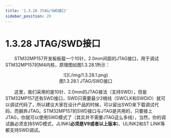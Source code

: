 ```yaml
---
title: '1.3.28 JTAG/SWD接口'
sidebar_position: 28
---
```


# 1.3.28 JTAG/SWD接口   

&emsp;&emsp;STM32MP157开发板板载一个10针，2.0mm间距的JTAG接口，用于调试STM32MP157的M4内核，原理图如图1.3.28.1所示：

<center>
![](./img/1.3.28.1.png)<br/>
图1.3.28.1 JTAG/SWD接口
</center>


&emsp;&emsp;这里，我们采用的是10针、2.0mm的JTAG接法（支持SWD），但是STM32MP157还有SWD接口，SWD只需要最少2根线（SWCLK和SWDIO）就可以调试代码了，所以建议大家在设计产品的时候，可以留出SWD来下载调试代码，而摒弃JTAG。STM32MP157的SWD接口与JTAG是共用的，只要接上JTAG，你就可以使用SWD模式了（其实并不需要JTAG这么多线），当然，你的调试器必须支持SWD模式，JLINK(**必须是V9或者以上版本**)、ULINK2和ST LINK等都支持SWD调试。













